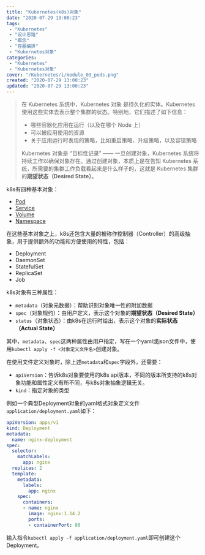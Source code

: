 ```yaml
---
title: "Kubernetes(k8s)对象"
date: "2020-07-29 13:00:23"
tags: 
 - "Kubernetes"
 - "设计思路"
 - "概念"
 - "容器编排"
 - "Kubernetes对象"
categories: 
 - "Kubernetes"
 - "Kubernetes对象"
cover: "/Kubernetes/i/module_03_pods.png"
created: "2020-07-29 13:00:23"
updated: "2020-07-29 13:00:23"
---
```


>在 Kubernetes 系统中，Kubernetes 对象 是持久化的实体。Kubernetes 使用这些实体去表示整个集群的状态。特别地，它们描述了如下信息：
>
>* 哪些容器化应用在运行（以及在哪个 Node 上）
>* 可以被应用使用的资源
>* 关于应用运行时表现的策略，比如重启策略、升级策略，以及容错策略
>
>Kubernetes 对象是 “目标性记录” —— 一旦创建对象，Kubernetes 系统将持续工作以确保对象存在。通过创建对象，本质上是在告知 Kubernetes 系统，所需要的集群工作负载看起来是什么样子的，这就是 Kubernetes 集群的**期望状态（Desired State）**。

k8s有四种基本对象：

* [Pod](./Pod.md)
* [Service](./Service.md)
* [Volume](./Volume.md)
* [Namespace](./Namespace.md)

在这些基本对象之上，k8s还包含大量的被称作控制器（Controller）的高级抽象，用于提供额外的功能和方便使用的特性，包括：

* Deployment
* DaemonSet
* StatefulSet
* ReplicaSet
* Job

k8s对象有三种属性：

* `metadata`（对象元数据）：帮助识别对象唯一性的附加数据
* `spec`（对象规约）：由用户定义，表示这个对象的**期望状态（Desired State）**
* `status`（对象状态）：由k8s在运行时给出，表示这个对象的**实际状态（Actual State）**

其中，`metadata`、`spec`这两种属性由用户指定，写在一个yaml或json文件中，使用`kubectl apply -f <对象定义文件名>`创建对象。

在使用文件定义对象时，除上述`metadata`和`spec`字段外，还需要：

* `apiVersion`：告诉k8s对象要使用的k8s api版本，不同的版本所支持的k8s对象功能和属性定义有所不同，与k8s对象抽象逻辑无关。
* `kind`：指定对象的类型

例如一个典型Deployment对象的yaml格式对象定义文件`application/deployment.yaml`如下：

```yaml
apiVersion: apps/v1
kind: Deployment
metadata:
  name: nginx-deployment
spec:
  selector:
    matchLabels:
      app: nginx
  replicas: 2
  template:
    metadata:
      labels:
        app: nginx
    spec:
      containers:
      - name: nginx
        image: nginx:1.14.2
        ports:
        - containerPort: 80
```

输入指令`kubectl apply -f application/deployment.yaml`即可创建这个Deployment。
